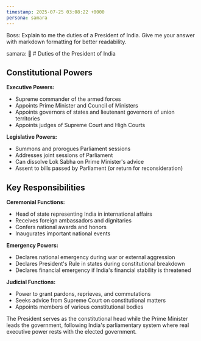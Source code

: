 ```yaml
---
timestamp: 2025-07-25 03:08:22 +0000
persona: samara
---
```


Boss: Explain to me the duties of a President of India. Give me your answer with markdown formatting for better readability.

samara: 🦉 # Duties of the President of India

## Constitutional Powers

**Executive Powers:**
- Supreme commander of the armed forces
- Appoints Prime Minister and Council of Ministers
- Appoints governors of states and lieutenant governors of union territories
- Appoints judges of Supreme Court and High Courts

**Legislative Powers:**
- Summons and prorogues Parliament sessions
- Addresses joint sessions of Parliament
- Can dissolve Lok Sabha on Prime Minister's advice
- Assent to bills passed by Parliament (or return for reconsideration)

## Key Responsibilities

**Ceremonial Functions:**
- Head of state representing India in international affairs
- Receives foreign ambassadors and dignitaries
- Confers national awards and honors
- Inaugurates important national events

**Emergency Powers:**
- Declares national emergency during war or external aggression
- Declares President's Rule in states during constitutional breakdown
- Declares financial emergency if India's financial stability is threatened

**Judicial Functions:**
- Power to grant pardons, reprieves, and commutations
- Seeks advice from Supreme Court on constitutional matters
- Appoints members of various constitutional bodies

The President serves as the constitutional head while the Prime Minister leads the government, following India's parliamentary system where real executive power rests with the elected government.